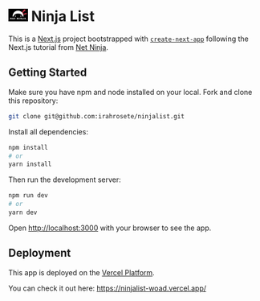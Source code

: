 # <img src="public/logo.png" alt="netninja" height="25"/> Ninja List

This is a [Next.js](https://nextjs.org/) project bootstrapped with [`create-next-app`](https://github.com/vercel/next.js/tree/canary/packages/create-next-app) following the Next.js tutorial from [Net Ninja](https://www.youtube.com/playlist?list=PL4cUxeGkcC9g9gP2onazU5-2M-AzA8eBw).

## Getting Started

Make sure you have npm and node installed on your local.
Fork and clone this repository:
```bash
git clone git@github.com:irahrosete/ninjalist.git
```

Install all dependencies:
```bash
npm install
# or
yarn install
```

Then run the development server:
```bash
npm run dev
# or
yarn dev
```

Open [http://localhost:3000](http://localhost:3000) with your browser to see the app.

## Deployment

This app is deployed on the [Vercel Platform](https://vercel.com/new?utm_medium=default-template&filter=next.js&utm_source=create-next-app&utm_campaign=create-next-app-readme).

You can check it out here: https://ninjalist-woad.vercel.app/